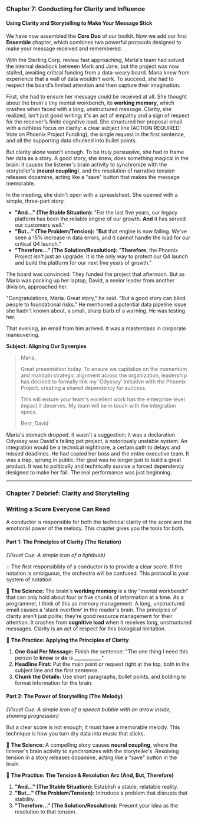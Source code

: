 ### **Chapter 7: Conducting for Clarity and Influence**
#### Using Clarity and Storytelling to Make Your Message Stick

We have now assembled the **Core Duo** of our toolkit. Now we add our first **Ensemble** chapter, which combines two powerful protocols designed to make your message received and remembered.

With the Sterling Corp. review fast approaching, Maria's team had solved the internal deadlock between Mark and Jane, but the project was now stalled, awaiting critical funding from a data-weary board. Maria knew from experience that a wall of data wouldn't work. To succeed, she had to respect the board's limited attention and then capture their imagination.

First, she had to ensure her message could be received at all. She thought about the brain's tiny mental workbench, its **working memory**, which crashes when faced with a long, unstructured message. Clarity, she realized, isn't just good writing; it's an act of empathy and a sign of respect for the receiver's finite cognitive load. She structured her proposal email with a ruthless focus on clarity: a clear subject line (ACTION REQUIRED: Vote on Phoenix Project Funding), the single request in the first sentence, and all the supporting data chunked into bullet points.

But clarity alone wasn't enough. To be truly persuasive, she had to frame her data as a story. A good story, she knew, does something magical in the brain: it causes the listener's brain activity to synchronize with the storyteller's (**neural coupling**), and the resolution of narrative tension releases dopamine, acting like a "save" button that makes the message memorable.

In the meeting, she didn't open with a spreadsheet. She opened with a simple, three-part story.

*   **"And..." (The Stable Situation):** "For the last five years, our legacy platform has been the reliable engine of our growth. **And** it has served our customers well."
*   **"But..." (The Problem/Tension):** "**But** that engine is now failing. We've seen a 15% increase in data errors, and it cannot handle the load for our critical Q4 launch."
*   **"Therefore..." (The Solution/Resolution):** "**Therefore**, the Phoenix Project isn't just an upgrade. It is the only way to protect our Q4 launch and build the platform for our next five years of growth."

The board was convinced. They funded the project that afternoon. But as Maria was packing up her laptop, David, a senior leader from another division, approached her.

"Congratulations, Maria. Great story," he said. "But a good story can blind people to foundational risks." He mentioned a potential data pipeline issue she hadn't known about, a small, sharp barb of a warning. He was testing her.

That evening, an email from him arrived. It was a masterclass in corporate maneuvering.

**Subject: Aligning Our Synergies**

> Maria,
>
> Great presentation today. To ensure we capitalize on the momentum and maintain strategic alignment across the organization, leadership has decided to formally link my 'Odyssey' initiative with the Phoenix Project, creating a shared dependency for success.
>
> This will ensure your team's excellent work has the enterprise-level impact it deserves. My team will be in touch with the integration specs.
>
> Best,
> David

Maria's stomach dropped. It wasn't a suggestion; it was a declaration. Odyssey was David's failing pet project, a notoriously unstable system. An integration would be a technical nightmare, a certain path to delays and missed deadlines. He had copied her boss and the entire executive team. It was a trap, sprung in public. Her goal was no longer just to build a great product. It was to politically and technically survive a forced dependency designed to make her fail. The real performance was just beginning.

---
### **Chapter 7 Debrief: Clarity and Storytelling**

### Writing a Score Everyone Can Read

A conductor is responsible for both the technical clarity of the score and the emotional power of the melody. This chapter gives you the tools for both.

#### **Part 1: The Principles of Clarity (The Notation)**
*(Visual Cue: A simple icon of a lightbulb)*

💡 The first responsibility of a conductor is to provide a clear score. If the notation is ambiguous, the orchestra will be confused. This protocol is your system of notation.

🧠 **The Science:** The brain's **working memory** is a tiny "mental workbench" that can only hold about four or five chunks of information at a time. As a programmer, I think of this as memory management. A long, unstructured email causes a 'stack overflow' in the reader's brain. The principles of clarity aren't just polite; they're good resource management for their attention. It crashes from **cognitive load** when it receives long, unstructured messages. Clarity is an act of respect for this biological limitation.

🔧 **The Practice: Applying the Principles of Clarity**
1.  **One Goal Per Message:** Finish the sentence: "The one thing I need this person to **know** or **do** is ___________."
2.  **Headline First:** Put the main point or request right at the top, both in the subject line and the first sentence.
3.  **Chunk the Details:** Use short paragraphs, bullet points, and bolding to format information for the brain.

#### **Part 2: The Power of Storytelling (The Melody)**
*(Visual Cue: A simple icon of a speech bubble with an arrow inside, showing progression)*

But a clear score is not enough; it must have a memorable melody. This technique is how you turn dry data into music that sticks.

🧠 **The Science:** A compelling story causes **neural coupling**, where the listener's brain activity to synchronizes with the storyteller's. Resolving tension in a story releases dopamine, acting like a "save" button in the brain.

🔧 **The Practice: The Tension & Resolution Arc (And, But, Therefore)**
1.  **"And..." (The Stable Situation):** Establish a stable, relatable reality.
2.  **"But..." (The Problem/Tension):** Introduce a problem that disrupts that stability.
3.  **"Therefore..." (The Solution/Resolution):** Present your idea as the resolution to that tension.
      